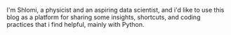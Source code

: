 <!--
.. title: About
.. slug: about
.. date: 2019-03-31 12:48:39 UTC+03:00
.. tags: 
.. category: 
.. link: 
.. description: 
.. type: text
-->

I'm Shlomi, a physicist and an aspiring data scientist, and i'd like to use this blog as a platform for sharing some insights, shortcuts, and coding practices that i find helpful, mainly with Python.
